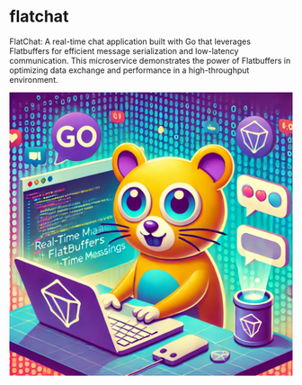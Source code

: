 # flatchat

FlatChat: A real-time chat application built with Go that leverages Flatbuffers for efficient message serialization and low-latency communication. This microservice demonstrates the power of Flatbuffers in optimizing data exchange and performance in a high-throughput environment.

![flatchat](assets/flatchat.webp)

